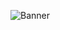 ![Banner](https://marketplace.canva.com/EAFOXZEL4L0/1/0/800w/canva-pink-%26-light-green-flower-quote-motivational-desktop-wallpaper-XaBqXsj_TjU.jpg)
